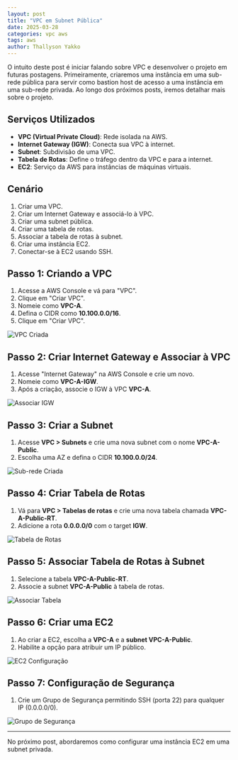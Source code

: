 ```yaml
---
layout: post
title: "VPC em Subnet Pública"
date: 2025-03-28
categories: vpc aws
tags: aws
author: Thallyson Yakko
---
```


O intuito deste post é iniciar falando sobre VPC e desenvolver o projeto em futuras postagens. Primeiramente, criaremos uma instância em uma sub-rede pública para servir como bastion host de acesso a uma instância em uma sub-rede privada. Ao longo dos próximos posts, iremos detalhar mais sobre o projeto.

## Serviços Utilizados
- **VPC (Virtual Private Cloud)**: Rede isolada na AWS.
- **Internet Gateway (IGW)**: Conecta sua VPC à internet.
- **Subnet**: Subdivisão de uma VPC.
- **Tabela de Rotas**: Define o tráfego dentro da VPC e para a internet.
- **EC2**: Serviço da AWS para instâncias de máquinas virtuais.

## Cenário
1. Criar uma VPC.
2. Criar um Internet Gateway e associá-lo à VPC.
3. Criar uma subnet pública.
4. Criar uma tabela de rotas.
5. Associar a tabela de rotas à subnet.
6. Criar uma instância EC2.
7. Conectar-se à EC2 usando SSH.

## Passo 1: Criando a VPC
1. Acesse a AWS Console e vá para "VPC".
2. Clique em "Criar VPC".
3. Nomeie como **VPC-A**.
4. Defina o CIDR como **10.100.0.0/16**.
5. Clique em "Criar VPC".

![VPC Criada](./assets/images/screenshot-vpc.png)

## Passo 2: Criar Internet Gateway e Associar à VPC
1. Acesse "Internet Gateway" na AWS Console e crie um novo.
2. Nomeie como **VPC-A-IGW**.
3. Após a criação, associe o IGW à VPC **VPC-A**.

![Associar IGW](./assets/images/screenshot-igw.png)

## Passo 3: Criar a Subnet
1. Acesse **VPC > Subnets** e crie uma nova subnet com o nome **VPC-A-Public**.
2. Escolha uma AZ e defina o CIDR **10.100.0.0/24**.

![Sub-rede Criada](./assets/images/screenshot-subnet.png)

## Passo 4: Criar Tabela de Rotas
1. Vá para **VPC > Tabelas de rotas** e crie uma nova tabela chamada **VPC-A-Public-RT**.
2. Adicione a rota **0.0.0.0/0** com o target **IGW**.

![Tabela de Rotas](./assets/images/screenshot-rtb.png)

## Passo 5: Associar Tabela de Rotas à Subnet
1. Selecione a tabela **VPC-A-Public-RT**.
2. Associe a subnet **VPC-A-Public** à tabela de rotas.

![Associar Tabela](./assets/images/screenshot-associar-rtb.png)

## Passo 6: Criar uma EC2
1. Ao criar a EC2, escolha a **VPC-A** e a **subnet VPC-A-Public**.
2. Habilite a opção para atribuir um IP público.

![EC2 Configuração](./assets/images/screenshot-ec2.png)

## Passo 7: Configuração de Segurança
1. Crie um Grupo de Segurança permitindo SSH (porta 22) para qualquer IP (0.0.0.0/0).

![Grupo de Segurança](./assets/images/screenshot-sg.png)

---

No próximo post, abordaremos como configurar uma instância EC2 em uma subnet privada.
